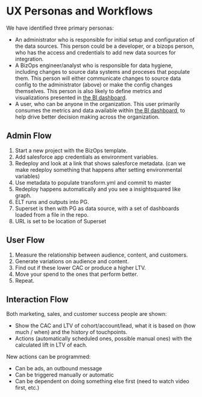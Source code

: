 # UX Personas and Workflows

We have identified three primary personas:
* An administrator who is responsible for initial setup and configuration of the data sources. This person could be a developer, or a bizops person, who has the access and credentials to add new data sources for integration.
* A BizOps engineer/analyst who is responsible for data hygiene, including changes to source data systems and proceses that populate them.  This person will either communicate changes to source data config to the administrator (above) or make the config changes themselves.  This person is also likely to define metrics and visualizations presented in [the BI dashboard](../readme.md#tools).
* A user, who can be anyone in the organization. This user primarily consumes the metrics and data available within [the BI dashboard](../readme.md#tools), to help drive better decision making across the organization.

## Admin Flow

1. Start a new project with the BizOps template.
1. Add salesforce app credentials as environment variables.
1. Redeploy and look at a link that shows salesforce metadata. (can we make redeploy something that happens after setting environmental variables)
1. Use metadata to populate transform.yml and commit to master
1. Redeploy happens automatically and you see a insightsquared like graph.
  1. ELT runs and outputs into PG.
  1. Superset is then with PG as data source, with a set of dashboards loaded from a file in the repo.
  1. URL is set to be location of Superset

## User Flow

1. Measure the relationship between audience, content, and customers.
1. Generate variations on audience and content.
1. Find out if these lower CAC or produce a higher LTV.
1. Move your spend to the ones that perform better.
1. Repeat.

## Interaction Flow

Both marketing, sales, and customer success people are shown:
* Show the CAC and LTV of cohort/account/lead, what it is based on (how much / when) and the history of touchpoints.
* Actions (automatically scheduled ones, possible manual ones) with the calculated lift in LTV of each.

New actions can be programmed:
* Can be ads, an outbound message
* Can be triggered manually or automatic
* Can be dependent on doing something else first (need to watch video first, etc.)
